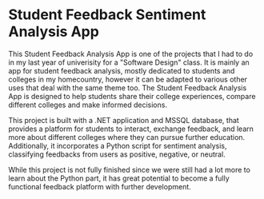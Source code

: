 # Student Feedback Sentiment Analysis App

This Student Feedback Analysis App is one of the projects that I had to do in my last year of univerisity for a "Software Design" class.
It is mainly an app for student feedback analysis, mostly dedicated to students and colleges in my homecountry,  however it can be adapted to various
other uses that deal with the same theme too. The Student Feedback Analysis App is designed to help students share their college experiences, compare 
different colleges and make informed decisions. 

This project is built with a .NET application and MSSQL database, that provides a platform for students to interact, exchange feedback, and learn more 
about different colleges where they can pursue further education. 
Additionally, it incorporates a Python script for sentiment analysis, classifying feedbacks from users as positive, negative, or neutral.

While this project is not fully finished since we were still had a lot more to learn about the Python part, it has great potential to become 
a fully functional feedback platform with further development.
